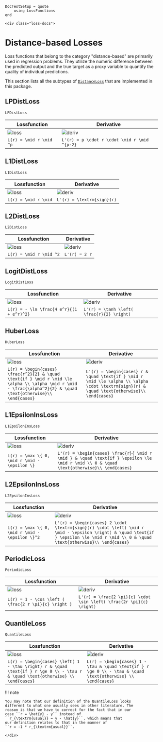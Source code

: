 ```@meta
DocTestSetup = quote
    using LossFunctions
end
```
```@raw html
<div class="loss-docs">
```

# Distance-based Losses

Loss functions that belong to the category "distance-based" are
primarily used in regression problems. They utilize the numeric
difference between the predicted output and the true target as a
proxy variable to quantify the quality of individual predictions.

This section lists all the subtypes of [`DistanceLoss`](@ref)
that are implemented in this package.


## LPDistLoss

```@docs
LPDistLoss
```

Lossfunction | Derivative
-------------|------------
![loss](https://rawgit.com/JuliaML/FileStorage/master/LossFunctions/LPDistLoss1.svg) | ![deriv](https://rawgit.com/JuliaML/FileStorage/master/LossFunctions/LPDistLoss2.svg)
``L(r) = \mid r \mid ^p`` | ``L'(r) = p \cdot r \cdot \mid r \mid ^{p-2}``


## L1DistLoss

```@docs
L1DistLoss
```

Lossfunction | Derivative
-------------|------------
![loss](https://rawgit.com/JuliaML/FileStorage/master/LossFunctions/L1DistLoss1.svg) | ![deriv](https://rawgit.com/JuliaML/FileStorage/master/LossFunctions/L1DistLoss2.svg)
``L(r) = \mid r \mid`` | ``L'(r) = \textrm{sign}(r)``


## L2DistLoss

```@docs
L2DistLoss
```

Lossfunction | Derivative
-------------|------------
![loss](https://rawgit.com/JuliaML/FileStorage/master/LossFunctions/L2DistLoss1.svg) | ![deriv](https://rawgit.com/JuliaML/FileStorage/master/LossFunctions/L2DistLoss2.svg)
``L(r) = \mid r \mid ^2`` | ``L'(r) = 2 r``


## LogitDistLoss

```@docs
LogitDistLoss
```

Lossfunction | Derivative
-------------|------------
![loss](https://rawgit.com/JuliaML/FileStorage/master/LossFunctions/LogitDistLoss1.svg) | ![deriv](https://rawgit.com/JuliaML/FileStorage/master/LossFunctions/LogitDistLoss2.svg)
``L(r) = - \ln \frac{4 e^r}{(1 + e^r)^2}`` | ``L'(r) = \tanh \left( \frac{r}{2} \right)``


## HuberLoss

```@docs
HuberLoss
```

Lossfunction | Derivative
-------------|------------
![loss](https://rawgit.com/JuliaML/FileStorage/master/LossFunctions/HuberLoss1.svg) | ![deriv](https://rawgit.com/JuliaML/FileStorage/master/LossFunctions/HuberLoss2.svg)
``L(r) = \begin{cases} \frac{r^2}{2} & \quad \text{if } \mid r \mid \le \alpha \\ \alpha \mid r \mid - \frac{\alpha^2}{2} & \quad \text{otherwise}\\ \end{cases}`` | ``L'(r) = \begin{cases} r & \quad \text{if } \mid r \mid \le \alpha \\ \alpha \cdot \textrm{sign}(r) & \quad \text{otherwise}\\ \end{cases}``


## L1EpsilonInsLoss

```@docs
L1EpsilonInsLoss
```

Lossfunction | Derivative
-------------|------------
![loss](https://rawgit.com/JuliaML/FileStorage/master/LossFunctions/L1EpsilonInsLoss1.svg) | ![deriv](https://rawgit.com/JuliaML/FileStorage/master/LossFunctions/L1EpsilonInsLoss2.svg)
``L(r) = \max \{ 0, \mid r \mid - \epsilon \}`` | ``L'(r) = \begin{cases} \frac{r}{ \mid r \mid } & \quad \text{if } \epsilon \le \mid r \mid \\ 0 & \quad \text{otherwise}\\ \end{cases}``


## L2EpsilonInsLoss

```@docs
L2EpsilonInsLoss
```

Lossfunction | Derivative
-------------|------------
![loss](https://rawgit.com/JuliaML/FileStorage/master/LossFunctions/L2EpsilonInsLoss1.svg) | ![deriv](https://rawgit.com/JuliaML/FileStorage/master/LossFunctions/L2EpsilonInsLoss2.svg)
``L(r) = \max \{ 0, \mid r \mid - \epsilon \}^2`` | ``L'(r) = \begin{cases} 2 \cdot \textrm{sign}(r) \cdot \left( \mid r \mid - \epsilon \right) & \quad \text{if } \epsilon \le \mid r \mid \\ 0 & \quad \text{otherwise}\\ \end{cases}``


## PeriodicLoss

```@docs
PeriodicLoss
```

Lossfunction | Derivative
-------------|------------
![loss](https://rawgit.com/JuliaML/FileStorage/master/LossFunctions/PeriodicLoss1.svg) | ![deriv](https://rawgit.com/JuliaML/FileStorage/master/LossFunctions/PeriodicLoss2.svg)
``L(r) = 1 - \cos \left ( \frac{2 r \pi}{c} \right )`` | ``L'(r) = \frac{2 \pi}{c} \cdot \sin \left( \frac{2r \pi}{c} \right)``


## QuantileLoss

```@docs
QuantileLoss
```

Lossfunction | Derivative
-------------|------------
![loss](https://rawgit.com/JuliaML/FileStorage/master/LossFunctions/QuantileLoss1.svg) | ![deriv](https://rawgit.com/JuliaML/FileStorage/master/LossFunctions/QuantileLoss2.svg)
``L(r) = \begin{cases} \left( 1 - \tau \right) r & \quad \text{if } r \ge 0 \\ - \tau r & \quad \text{otherwise} \\ \end{cases}`` | ``L(r) = \begin{cases} 1 - \tau & \quad \text{if } r \ge 0 \\ - \tau & \quad \text{otherwise} \\ \end{cases}``

!!! note

    You may note that our definition of the QuantileLoss looks
    different to what one usually sees in other literature. The
    reason is that we have to correct for the fact that in our
    case ``r = \hat{y} - y`` instead of
    ``r_{\textrm{usual}} = y - \hat{y}``, which means that
    our definition relates to that in the manner of
    ``r = -1 * r_{\textrm{usual}}``.


```@raw html
</div>
```
